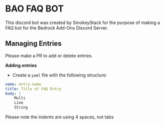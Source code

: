 # BAO FAQ BOT

This discord bot was created by SmokeyStack for the purpose of making a FAQ bot for the Bedrock Add-Ons Discord Server.

## Managing Entries

Please make a PR to add or delete entries.

**Adding entries**

-   Create a `yaml` file with the following structure:

```yaml
name: entry-name
title: Title of FAQ Entry
body: |
    Multi
    Line
    String
```

Please note the indents are using 4 spaces, not tabs

